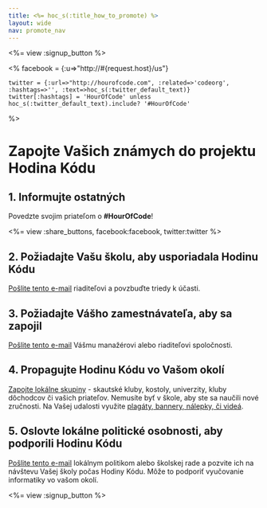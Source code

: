 ```yaml
---
title: <%= hoc_s(:title_how_to_promote) %>
layout: wide
nav: promote_nav
---
```

<%= view :signup_button %>

<%
    facebook = {:u=>"http://#{request.host}/us"}

    twitter = {:url=>"http://hourofcode.com", :related=>'codeorg', :hashtags=>'', :text=>hoc_s(:twitter_default_text)}
    twitter[:hashtags] = 'HourOfCode' unless hoc_s(:twitter_default_text).include? '#HourOfCode'
%>

# Zapojte Vašich známych do projektu Hodina Kódu

## 1. Informujte ostatných

Povedzte svojim priateľom o **#HourOfCode**!

<%= view :share_buttons, facebook:facebook, twitter:twitter %>

## 2. Požiadajte Vašu školu, aby usporiadala Hodinu Kódu

[Pošlite tento e-mail](<%= resolve_url('/promote/resources#sample-emails') %>) riaditeľovi a povzbuďte triedy k účasti.

## 3. Požiadajte Vášho zamestnávateľa, aby sa zapojil

[Pošlite tento e-mail](<%= resolve_url('/promote/resources#sample-emails') %>) Vášmu manažérovi alebo riaditeľovi spoločnosti.

## 4. Propagujte Hodinu Kódu vo Vašom okolí

[Zapojte lokálne skupiny](<%= resolve_url('/promote/resources#sample-emails') %>) - skautské kluby, kostoly, univerzity, kluby dôchodcov či vašich priateľov. Nemusíte byť v škole, aby ste sa naučili nové zručnosti. Na Vašej udalosti využite [plagáty, bannery, nálepky, či videá](<%= resolve_url('/promote/resources') %>).

## 5. Oslovte lokálne politické osobnosti, aby podporili Hodinu Kódu

[Pošlite tento e-mail](<%= resolve_url('/promote/resources#sample-emails') %>) lokálnym politikom alebo školskej rade a pozvite ich na návštevu Vašej školy počas Hodiny Kódu. Môže to podporiť vyučovanie informatiky vo vašom okolí.

<%= view :signup_button %>